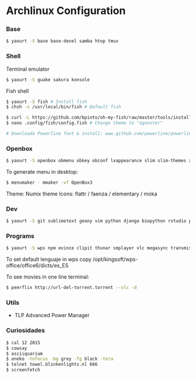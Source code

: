 # Archlinux Configuration

### Base
```bash
$ yaourt -S base base-devel samba htop tmux
```

### Shell
Terminal emulator
```bash
$ yaourt -S guake sakura konsole
```

Fish shell
```bash
$ yaourt -S fish # Install fish
$ chsh -s /usr/local/bin/fish # Default fish

$ curl -L https://github.com/bpinto/oh-my-fish/raw/master/tools/install.fish | fish # Install oh-my-fish
$ nano .config/fish/config.fish # Change theme to "agnoster"

# Downloada Powerline font & install: www.github.com/powerline/powerline
```


### Openbox
```bash
$ yaourt -S openbox obmenu obkey obconf lxappearance slim slim-themes xorg-xev menumaker nitrogen tint2 pnmixer xscreensaver gmrun lxrandr plank 
```

To generate menu in desktop: 
```bash
$ menumaker - mmaker -vf OpenBox3
```

Theme: Numix theme
Icons: flattr / faenza / elementary / moka


### Dev
```bash
$ yaourt -S git sublimetext geany vim python django biopython rstudio perl
```

### Programs
```bash
$ yaourt -S wps npm evince clipit thunar smplayer vlc megasync transmission mlocate xdiskusage firefox chromium scrot popcorntime
```

To set default lenguaje in wps copy /opt/kingsoft/wps-office/office6/dicts/es_ES

To see movies in one line terminal:
```bash
$ peerflix http://url-del-torrent.torrent --vlc -d
```

### Utils
+ TLP Advanced Power Manager


### Curiosidades
```bash
$ cal 12 2015
$ cowsay
$ asciiquarium
$ oneko -tofocus -bg grey -fg black -tora
$ telnet towel.blinkenlights.nl 666
$ screenfetch
```
